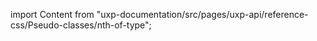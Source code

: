 
import Content from "uxp-documentation/src/pages/uxp-api/reference-css/Pseudo-classes/nth-of-type";

<Content query="product=photoshop"/>

